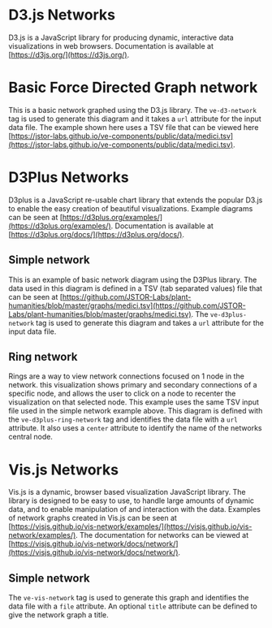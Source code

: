 <param ve-config
       title="Network examples"
       banner="https://upload.wikimedia.org/wikipedia/commons/c/c8/Netwerkje.jpg"
       layout="vertical"
       author="JSTOR Labs team">

# D3.js Networks
D3.js is a JavaScript library for producing dynamic, interactive data visualizations in web browsers. Documentation is available at [https://d3js.org/](https://d3js.org/).

# Basic Force Directed Graph network
This is a basic network graphed using the D3.js library. The `ve-d3-network` tag is used to generate this diagram and it takes a `url` attribute for the input data file. The example shown here uses a TSV file that can be viewed here [https://jstor-labs.github.io/ve-components/public/data/medici.tsv](https://jstor-labs.github.io/ve-components/public/data/medici.tsv).
<param ve-d3-network url="https://jstor-labs.github.io/ve-components/public/data/medici.tsv">

# D3Plus Networks

D3plus is a JavaScript re-usable chart library that extends the popular D3.js to enable the easy creation of beautiful visualizations.  Example diagrams can be seen at [https://d3plus.org/examples/](https://d3plus.org/examples/).  Documentation is available at [https://d3plus.org/docs/](https://d3plus.org/docs/).

## Simple network

This is an example of basic network diagram using the D3Plus library.  The data used in this diagram is defined in a TSV (tab separated values) file that can be seen at [https://github.com/JSTOR-Labs/plant-humanities/blob/master/graphs/medici.tsv](https://github.com/JSTOR-Labs/plant-humanities/blob/master/graphs/medici.tsv).  The `ve-d3plus-network` tag is used to generate this diagram and takes a `url` attribute for the input data file.
<param ve-d3plus-network url="https://jstor-labs.github.io/ve-components/public/data/medici.tsv">

## Ring network

Rings are a way to view network connections focused on 1 node in the network.  this visualization shows primary and secondary connections of a specific node, and allows the user to click on a node to recenter the visualization on that selected node.  This example uses the same TSV input file used in the simple network example above.  This diagram is defined with the `ve-d3plus-ring-network` tag and identifies the data file with a `url` attribute.  It also uses a `center` attribute to identify the name of the networks central node.
<param ve-d3plus-ring-network 
       url="https://jstor-labs.github.io/ve-components/public/data/medici.tsv"
       center="Anna Maria Luisa de' Medici">


# Vis.js Networks

Vis.js is a dynamic, browser based visualization JavaScript library. The library is designed to be easy to use, to handle large amounts of dynamic data, and to enable manipulation of and interaction with the data. Examples of network graphs created in Vis.js can be seen at [https://visjs.github.io/vis-network/examples/](https://visjs.github.io/vis-network/examples/). The documentation for networks can be viewed at [https://visjs.github.io/vis-network/docs/network/](https://visjs.github.io/vis-network/docs/network/).

## Simple network

The `ve-vis-network` tag is used to generate this graph and identifies the data file with a `file` attribute. An optional `title` attribute can be defined to give the network graph a title. 
<param ve-vis-network title="Heliconia imbricata and hummingbird mutualistic interactions" file="https://jstor-labs.github.io/plant-humanities/graphs/heliconia-v3.tsv">
